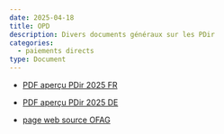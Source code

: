 ```yaml
---
date: 2025-04-18
title: OPD
description: Divers documents généraux sur les PDir
categories:
  - paiements directs
type: Document
---
```


* [PDF aperçu PDir 2025 FR](<../../fichiers/apercu_pdir_2025_FR.pdf>) 

* [PDF aperçu PDir 2025 DE](<../../fichiers/apercu_pdir_2025_DE.pdf>)
  
* [page web source OFAG](https://www.blw.admin.ch/fr/paiements-directs-apercu) 
